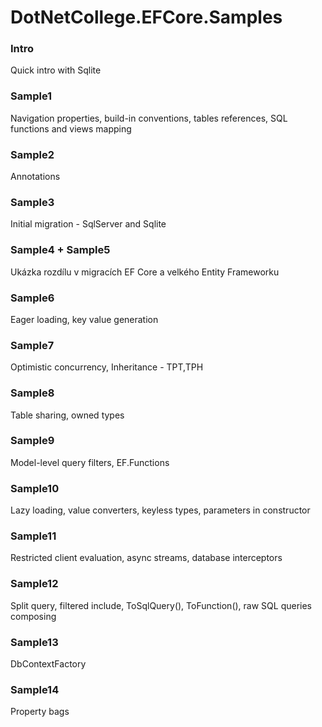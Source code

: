 # DotNetCollege.EFCore.Samples

### Intro
Quick intro with Sqlite

### Sample1
Navigation properties, build-in conventions, tables references, SQL functions and views mapping

### Sample2
Annotations

### Sample3
Initial migration - SqlServer and Sqlite

### Sample4 + Sample5
Ukázka rozdílu v migracích EF Core a velkého Entity Frameworku

### Sample6
Eager loading, key value generation

### Sample7
Optimistic concurrency, Inheritance - TPT,TPH

### Sample8
Table sharing, owned types

### Sample9
Model-level query filters, EF.Functions

### Sample10
Lazy loading, value converters, keyless types, parameters in constructor

### Sample11
Restricted client evaluation, async streams, database interceptors

### Sample12
Split query, filtered include, ToSqlQuery(), ToFunction(), raw SQL queries composing 

### Sample13
DbContextFactory

### Sample14
Property bags

